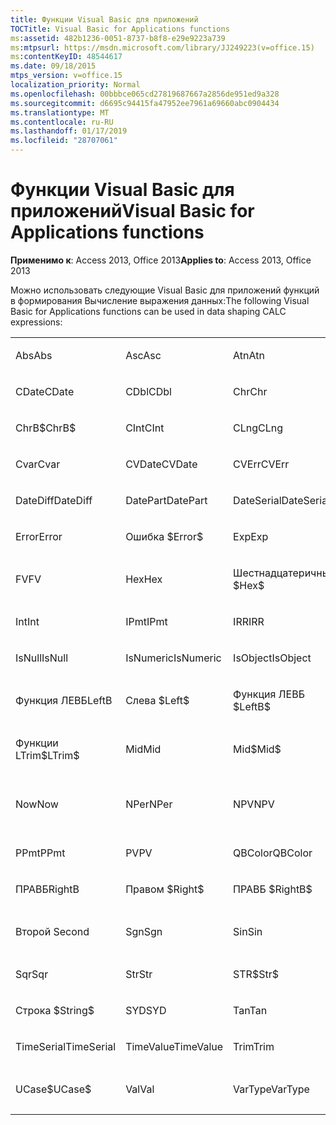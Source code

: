 ```yaml
---
title: Функции Visual Basic для приложений
TOCTitle: Visual Basic for Applications functions
ms:assetid: 482b1236-0051-8737-b8f8-e29e9223a739
ms:mtpsurl: https://msdn.microsoft.com/library/JJ249223(v=office.15)
ms:contentKeyID: 48544617
ms.date: 09/18/2015
mtps_version: v=office.15
localization_priority: Normal
ms.openlocfilehash: 00bbbce065cd27819687667a2856de951ed9a328
ms.sourcegitcommit: d6695c94415fa47952ee7961a69660abc0904434
ms.translationtype: MT
ms.contentlocale: ru-RU
ms.lasthandoff: 01/17/2019
ms.locfileid: "28707061"
---
```

# <a name="visual-basic-for-applications-functions"></a><span data-ttu-id="22d7c-102">Функции Visual Basic для приложений</span><span class="sxs-lookup"><span data-stu-id="22d7c-102">Visual Basic for Applications functions</span></span>


<span data-ttu-id="22d7c-103">**Применимо к**: Access 2013, Office 2013</span><span class="sxs-lookup"><span data-stu-id="22d7c-103">**Applies to**: Access 2013, Office 2013</span></span>

<span data-ttu-id="22d7c-104">Можно использовать следующие Visual Basic для приложений функций в формирования Вычисление выражения данных:</span><span class="sxs-lookup"><span data-stu-id="22d7c-104">The following Visual Basic for Applications functions can be used in data shaping CALC expressions:</span></span>

<table style="width:100%;">
<colgroup>
<col style="width: 16%" />
<col style="width: 16%" />
<col style="width: 16%" />
<col style="width: 16%" />
<col style="width: 16%" />
<col style="width: 16%" />
</colgroup>
<tbody>
<tr class="odd">
<td><p><span data-ttu-id="22d7c-105">Abs</span><span class="sxs-lookup"><span data-stu-id="22d7c-105">Abs</span></span></p></td>
<td><p><span data-ttu-id="22d7c-106">Asc</span><span class="sxs-lookup"><span data-stu-id="22d7c-106">Asc</span></span></p></td>
<td><p><span data-ttu-id="22d7c-107">Atn</span><span class="sxs-lookup"><span data-stu-id="22d7c-107">Atn</span></span></p></td>
<td><p><span data-ttu-id="22d7c-108">CBool</span><span class="sxs-lookup"><span data-stu-id="22d7c-108">CBool</span></span></p></td>
<td><p><span data-ttu-id="22d7c-109">CByte</span><span class="sxs-lookup"><span data-stu-id="22d7c-109">CByte</span></span></p></td>
<td><p><span data-ttu-id="22d7c-110">CCur</span><span class="sxs-lookup"><span data-stu-id="22d7c-110">CCur</span></span></p></td>
</tr>
<tr class="even">
<td><p><span data-ttu-id="22d7c-111">CDate</span><span class="sxs-lookup"><span data-stu-id="22d7c-111">CDate</span></span></p></td>
<td><p><span data-ttu-id="22d7c-112">CDbl</span><span class="sxs-lookup"><span data-stu-id="22d7c-112">CDbl</span></span></p></td>
<td><p><span data-ttu-id="22d7c-113">Chr</span><span class="sxs-lookup"><span data-stu-id="22d7c-113">Chr</span></span></p></td>
<td><p><span data-ttu-id="22d7c-114">ChrB</span><span class="sxs-lookup"><span data-stu-id="22d7c-114">ChrB</span></span></p></td>
<td><p><span data-ttu-id="22d7c-115">ChrW</span><span class="sxs-lookup"><span data-stu-id="22d7c-115">ChrW</span></span></p></td>
<td><p><span data-ttu-id="22d7c-116">Chr$</span><span class="sxs-lookup"><span data-stu-id="22d7c-116">Chr$</span></span></p></td>
</tr>
<tr class="odd">
<td><p><span data-ttu-id="22d7c-117">ChrB$</span><span class="sxs-lookup"><span data-stu-id="22d7c-117">ChrB$</span></span></p></td>
<td><p><span data-ttu-id="22d7c-118">CInt</span><span class="sxs-lookup"><span data-stu-id="22d7c-118">CInt</span></span></p></td>
<td><p><span data-ttu-id="22d7c-119">CLng</span><span class="sxs-lookup"><span data-stu-id="22d7c-119">CLng</span></span></p></td>
<td><p><span data-ttu-id="22d7c-120">Cos</span><span class="sxs-lookup"><span data-stu-id="22d7c-120">Cos</span></span></p></td>
<td><p><span data-ttu-id="22d7c-121">CSng</span><span class="sxs-lookup"><span data-stu-id="22d7c-121">CSng</span></span></p></td>
<td><p><span data-ttu-id="22d7c-122">CStr</span><span class="sxs-lookup"><span data-stu-id="22d7c-122">CStr</span></span></p></td>
</tr>
<tr class="even">
<td><p><span data-ttu-id="22d7c-123">Cvar</span><span class="sxs-lookup"><span data-stu-id="22d7c-123">Cvar</span></span></p></td>
<td><p><span data-ttu-id="22d7c-124">CVDate</span><span class="sxs-lookup"><span data-stu-id="22d7c-124">CVDate</span></span></p></td>
<td><p><span data-ttu-id="22d7c-125">CVErr</span><span class="sxs-lookup"><span data-stu-id="22d7c-125">CVErr</span></span></p></td>
<td><p><span data-ttu-id="22d7c-126">Date</span><span class="sxs-lookup"><span data-stu-id="22d7c-126">Date</span></span></p></td>
<td><p><span data-ttu-id="22d7c-127">Дата $</span><span class="sxs-lookup"><span data-stu-id="22d7c-127">Date$</span></span></p></td>
<td><p><span data-ttu-id="22d7c-128">DateAdd</span><span class="sxs-lookup"><span data-stu-id="22d7c-128">DateAdd</span></span></p></td>
</tr>
<tr class="odd">
<td><p><span data-ttu-id="22d7c-129">DateDiff</span><span class="sxs-lookup"><span data-stu-id="22d7c-129">DateDiff</span></span></p></td>
<td><p><span data-ttu-id="22d7c-130">DatePart</span><span class="sxs-lookup"><span data-stu-id="22d7c-130">DatePart</span></span></p></td>
<td><p><span data-ttu-id="22d7c-131">DateSerial</span><span class="sxs-lookup"><span data-stu-id="22d7c-131">DateSerial</span></span></p></td>
<td><p><span data-ttu-id="22d7c-132">DateValue</span><span class="sxs-lookup"><span data-stu-id="22d7c-132">DateValue</span></span></p></td>
<td><p><span data-ttu-id="22d7c-133">Day</span><span class="sxs-lookup"><span data-stu-id="22d7c-133">Day</span></span></p></td>
<td><p><span data-ttu-id="22d7c-134">DDB</span><span class="sxs-lookup"><span data-stu-id="22d7c-134">DDB</span></span></p></td>
</tr>
<tr class="even">
<td><p><span data-ttu-id="22d7c-135">Error</span><span class="sxs-lookup"><span data-stu-id="22d7c-135">Error</span></span></p></td>
<td><p><span data-ttu-id="22d7c-136">Ошибка $</span><span class="sxs-lookup"><span data-stu-id="22d7c-136">Error$</span></span></p></td>
<td><p><span data-ttu-id="22d7c-137">Exp</span><span class="sxs-lookup"><span data-stu-id="22d7c-137">Exp</span></span></p></td>
<td><p><span data-ttu-id="22d7c-138">Исправление</span><span class="sxs-lookup"><span data-stu-id="22d7c-138">Fix</span></span></p></td>
<td><p><span data-ttu-id="22d7c-139">Format</span><span class="sxs-lookup"><span data-stu-id="22d7c-139">Format</span></span></p></td>
<td><p><span data-ttu-id="22d7c-140">Формат $</span><span class="sxs-lookup"><span data-stu-id="22d7c-140">Format$</span></span></p></td>
</tr>
<tr class="odd">
<td><p><span data-ttu-id="22d7c-141">FV</span><span class="sxs-lookup"><span data-stu-id="22d7c-141">FV</span></span></p></td>
<td><p><span data-ttu-id="22d7c-142">Hex</span><span class="sxs-lookup"><span data-stu-id="22d7c-142">Hex</span></span></p></td>
<td><p><span data-ttu-id="22d7c-143">Шестнадцатеричный $</span><span class="sxs-lookup"><span data-stu-id="22d7c-143">Hex$</span></span></p></td>
<td><p><span data-ttu-id="22d7c-144">Час</span><span class="sxs-lookup"><span data-stu-id="22d7c-144">Hour</span></span></p></td>
<td><p><span data-ttu-id="22d7c-145">IIF</span><span class="sxs-lookup"><span data-stu-id="22d7c-145">IIF</span></span></p></td>
<td><p><span data-ttu-id="22d7c-146">InStr</span><span class="sxs-lookup"><span data-stu-id="22d7c-146">InStr</span></span></p></td>
</tr>
<tr class="even">
<td><p><span data-ttu-id="22d7c-147">Int</span><span class="sxs-lookup"><span data-stu-id="22d7c-147">Int</span></span></p></td>
<td><p><span data-ttu-id="22d7c-148">IPmt</span><span class="sxs-lookup"><span data-stu-id="22d7c-148">IPmt</span></span></p></td>
<td><p><span data-ttu-id="22d7c-149">IRR</span><span class="sxs-lookup"><span data-stu-id="22d7c-149">IRR</span></span></p></td>
<td><p><span data-ttu-id="22d7c-150">IsDate</span><span class="sxs-lookup"><span data-stu-id="22d7c-150">IsDate</span></span></p></td>
<td><p><span data-ttu-id="22d7c-151">IsEmpty</span><span class="sxs-lookup"><span data-stu-id="22d7c-151">IsEmpty</span></span></p></td>
<td><p><span data-ttu-id="22d7c-152">IsError</span><span class="sxs-lookup"><span data-stu-id="22d7c-152">IsError</span></span></p></td>
</tr>
<tr class="odd">
<td><p><span data-ttu-id="22d7c-153">IsNull</span><span class="sxs-lookup"><span data-stu-id="22d7c-153">IsNull</span></span></p></td>
<td><p><span data-ttu-id="22d7c-154">IsNumeric</span><span class="sxs-lookup"><span data-stu-id="22d7c-154">IsNumeric</span></span></p></td>
<td><p><span data-ttu-id="22d7c-155">IsObject</span><span class="sxs-lookup"><span data-stu-id="22d7c-155">IsObject</span></span></p></td>
<td><p><span data-ttu-id="22d7c-156">LCase</span><span class="sxs-lookup"><span data-stu-id="22d7c-156">LCase</span></span></p></td>
<td><p><span data-ttu-id="22d7c-157">LCase$</span><span class="sxs-lookup"><span data-stu-id="22d7c-157">LCase$</span></span></p></td>
<td><p><span data-ttu-id="22d7c-158">Left</span><span class="sxs-lookup"><span data-stu-id="22d7c-158">Left</span></span></p></td>
</tr>
<tr class="even">
<td><p><span data-ttu-id="22d7c-159">Функция ЛЕВБ</span><span class="sxs-lookup"><span data-stu-id="22d7c-159">LeftB</span></span></p></td>
<td><p><span data-ttu-id="22d7c-160">Слева $</span><span class="sxs-lookup"><span data-stu-id="22d7c-160">Left$</span></span></p></td>
<td><p><span data-ttu-id="22d7c-161">Функция ЛЕВБ $</span><span class="sxs-lookup"><span data-stu-id="22d7c-161">LeftB$</span></span></p></td>
<td><p><span data-ttu-id="22d7c-162">Len</span><span class="sxs-lookup"><span data-stu-id="22d7c-162">Len</span></span></p></td>
<td><p><span data-ttu-id="22d7c-163">Log</span><span class="sxs-lookup"><span data-stu-id="22d7c-163">Log</span></span></p></td>
<td><p><span data-ttu-id="22d7c-164">LTrim</span><span class="sxs-lookup"><span data-stu-id="22d7c-164">LTrim</span></span></p></td>
</tr>
<tr class="odd">
<td><p><span data-ttu-id="22d7c-165">Функции LTrim$</span><span class="sxs-lookup"><span data-stu-id="22d7c-165">LTrim$</span></span></p></td>
<td><p><span data-ttu-id="22d7c-166">Mid</span><span class="sxs-lookup"><span data-stu-id="22d7c-166">Mid</span></span></p></td>
<td><p><span data-ttu-id="22d7c-167">Mid$</span><span class="sxs-lookup"><span data-stu-id="22d7c-167">Mid$</span></span></p></td>
<td><p><span data-ttu-id="22d7c-168">Минута</span><span class="sxs-lookup"><span data-stu-id="22d7c-168">Minute</span></span></p></td>
<td><p><span data-ttu-id="22d7c-169">MIRR</span><span class="sxs-lookup"><span data-stu-id="22d7c-169">MIRR</span></span></p></td>
<td><p><span data-ttu-id="22d7c-170">Month</span><span class="sxs-lookup"><span data-stu-id="22d7c-170">Month</span></span></p></td>
</tr>
<tr class="even">
<td><p><span data-ttu-id="22d7c-171">Now</span><span class="sxs-lookup"><span data-stu-id="22d7c-171">Now</span></span></p></td>
<td><p><span data-ttu-id="22d7c-172">NPer</span><span class="sxs-lookup"><span data-stu-id="22d7c-172">NPer</span></span></p></td>
<td><p><span data-ttu-id="22d7c-173">NPV</span><span class="sxs-lookup"><span data-stu-id="22d7c-173">NPV</span></span></p></td>
<td><p><span data-ttu-id="22d7c-174">Oct</span><span class="sxs-lookup"><span data-stu-id="22d7c-174">Oct</span></span></p></td>
<td><p><span data-ttu-id="22d7c-175">$ Центра развертывания Office</span><span class="sxs-lookup"><span data-stu-id="22d7c-175">Oct$</span></span></p></td>
<td><p><span data-ttu-id="22d7c-176">Pmt</span><span class="sxs-lookup"><span data-stu-id="22d7c-176">Pmt</span></span></p></td>
</tr>
<tr class="odd">
<td><p><span data-ttu-id="22d7c-177">PPmt</span><span class="sxs-lookup"><span data-stu-id="22d7c-177">PPmt</span></span></p></td>
<td><p><span data-ttu-id="22d7c-178">PV</span><span class="sxs-lookup"><span data-stu-id="22d7c-178">PV</span></span></p></td>
<td><p><span data-ttu-id="22d7c-179">QBColor</span><span class="sxs-lookup"><span data-stu-id="22d7c-179">QBColor</span></span></p></td>
<td><p><span data-ttu-id="22d7c-180">Rate</span><span class="sxs-lookup"><span data-stu-id="22d7c-180">Rate</span></span></p></td>
<td><p><span data-ttu-id="22d7c-181">RGB</span><span class="sxs-lookup"><span data-stu-id="22d7c-181">RGB</span></span></p></td>
<td><p><span data-ttu-id="22d7c-182">Right</span><span class="sxs-lookup"><span data-stu-id="22d7c-182">Right</span></span></p></td>
</tr>
<tr class="even">
<td><p><span data-ttu-id="22d7c-183">ПРАВБ</span><span class="sxs-lookup"><span data-stu-id="22d7c-183">RightB</span></span></p></td>
<td><p><span data-ttu-id="22d7c-184">Правом $</span><span class="sxs-lookup"><span data-stu-id="22d7c-184">Right$</span></span></p></td>
<td><p><span data-ttu-id="22d7c-185">ПРАВБ $</span><span class="sxs-lookup"><span data-stu-id="22d7c-185">RightB$</span></span></p></td>
<td><p><span data-ttu-id="22d7c-186">Rnd</span><span class="sxs-lookup"><span data-stu-id="22d7c-186">Rnd</span></span></p></td>
<td><p><span data-ttu-id="22d7c-187">RTrim</span><span class="sxs-lookup"><span data-stu-id="22d7c-187">RTrim</span></span></p></td>
<td><p><span data-ttu-id="22d7c-188">RTrim$</span><span class="sxs-lookup"><span data-stu-id="22d7c-188">RTrim$</span></span></p></td>
</tr>
<tr class="odd">
<td><p><span data-ttu-id="22d7c-189">Второй </span><span class="sxs-lookup"><span data-stu-id="22d7c-189">Second</span></span></p></td>
<td><p><span data-ttu-id="22d7c-190">Sgn</span><span class="sxs-lookup"><span data-stu-id="22d7c-190">Sgn</span></span></p></td>
<td><p><span data-ttu-id="22d7c-191">Sin</span><span class="sxs-lookup"><span data-stu-id="22d7c-191">Sin</span></span></p></td>
<td><p><span data-ttu-id="22d7c-192">SLN</span><span class="sxs-lookup"><span data-stu-id="22d7c-192">SLN</span></span></p></td>
<td><p><span data-ttu-id="22d7c-193">ПРОБЕЛ</span><span class="sxs-lookup"><span data-stu-id="22d7c-193">Space</span></span></p></td>
<td><p><span data-ttu-id="22d7c-194">$ Пространства</span><span class="sxs-lookup"><span data-stu-id="22d7c-194">Space$</span></span></p></td>
</tr>
<tr class="even">
<td><p><span data-ttu-id="22d7c-195">Sqr</span><span class="sxs-lookup"><span data-stu-id="22d7c-195">Sqr</span></span></p></td>
<td><p><span data-ttu-id="22d7c-196">Str</span><span class="sxs-lookup"><span data-stu-id="22d7c-196">Str</span></span></p></td>
<td><p><span data-ttu-id="22d7c-197">STR$</span><span class="sxs-lookup"><span data-stu-id="22d7c-197">Str$</span></span></p></td>
<td><p><span data-ttu-id="22d7c-198">StrComp</span><span class="sxs-lookup"><span data-stu-id="22d7c-198">StrComp</span></span></p></td>
<td><p><span data-ttu-id="22d7c-199">StrConv</span><span class="sxs-lookup"><span data-stu-id="22d7c-199">StrConv</span></span></p></td>
<td><p><span data-ttu-id="22d7c-200">Строка</span><span class="sxs-lookup"><span data-stu-id="22d7c-200">String</span></span></p></td>
</tr>
<tr class="odd">
<td><p><span data-ttu-id="22d7c-201">Строка $</span><span class="sxs-lookup"><span data-stu-id="22d7c-201">String$</span></span></p></td>
<td><p><span data-ttu-id="22d7c-202">SYD</span><span class="sxs-lookup"><span data-stu-id="22d7c-202">SYD</span></span></p></td>
<td><p><span data-ttu-id="22d7c-203">Tan</span><span class="sxs-lookup"><span data-stu-id="22d7c-203">Tan</span></span></p></td>
<td><p><span data-ttu-id="22d7c-204">Time</span><span class="sxs-lookup"><span data-stu-id="22d7c-204">Time</span></span></p></td>
<td><p><span data-ttu-id="22d7c-205">Время $</span><span class="sxs-lookup"><span data-stu-id="22d7c-205">Time$</span></span></p></td>
<td><p><span data-ttu-id="22d7c-206">Timer</span><span class="sxs-lookup"><span data-stu-id="22d7c-206">Timer</span></span></p></td>
</tr>
<tr class="even">
<td><p><span data-ttu-id="22d7c-207">TimeSerial</span><span class="sxs-lookup"><span data-stu-id="22d7c-207">TimeSerial</span></span></p></td>
<td><p><span data-ttu-id="22d7c-208">TimeValue</span><span class="sxs-lookup"><span data-stu-id="22d7c-208">TimeValue</span></span></p></td>
<td><p><span data-ttu-id="22d7c-209">Trim</span><span class="sxs-lookup"><span data-stu-id="22d7c-209">Trim</span></span></p></td>
<td><p><span data-ttu-id="22d7c-210">Trim$</span><span class="sxs-lookup"><span data-stu-id="22d7c-210">Trim$</span></span></p></td>
<td><p><span data-ttu-id="22d7c-211">TypeName</span><span class="sxs-lookup"><span data-stu-id="22d7c-211">TypeName</span></span></p></td>
<td><p><span data-ttu-id="22d7c-212">UCase</span><span class="sxs-lookup"><span data-stu-id="22d7c-212">UCase</span></span></p></td>
</tr>
<tr class="odd">
<td><p><span data-ttu-id="22d7c-213">UCase$</span><span class="sxs-lookup"><span data-stu-id="22d7c-213">UCase$</span></span></p></td>
<td><p><span data-ttu-id="22d7c-214">Val</span><span class="sxs-lookup"><span data-stu-id="22d7c-214">Val</span></span></p></td>
<td><p><span data-ttu-id="22d7c-215">VarType</span><span class="sxs-lookup"><span data-stu-id="22d7c-215">VarType</span></span></p></td>
<td><p><span data-ttu-id="22d7c-216">День недели</span><span class="sxs-lookup"><span data-stu-id="22d7c-216">Weekday</span></span></p></td>
<td><p><span data-ttu-id="22d7c-217">Year</span><span class="sxs-lookup"><span data-stu-id="22d7c-217">Year</span></span></p></td>
<td><p><br />
</p></td>
</tr>
</tbody>
</table>

